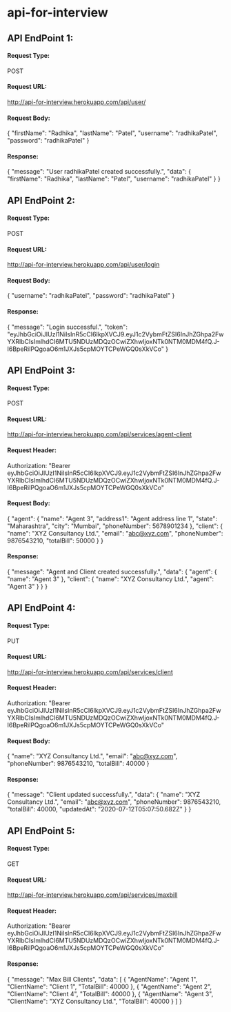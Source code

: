# api-for-interview

## API EndPoint 1:
#### Request Type:
POST
#### Request URL:
http://api-for-interview.herokuapp.com/api/user/
#### Request Body: 
{
    "firstName": "Radhika",
    "lastName": "Patel",
    "username": "radhikaPatel",
    "password": "radhikaPatel"
}
#### Response:
{
    "message": "User radhikaPatel created successfully.",
    "data": {
        "firstName": "Radhika",
        "lastName": "Patel",
        "username": "radhikaPatel"
    }
}

## API EndPoint 2:
#### Request Type:
POST
#### Request URL:
http://api-for-interview.herokuapp.com/api/user/login
#### Request Body: 
{
    "username": "radhikaPatel",
    "password": "radhikaPatel"
}
#### Response:
{
    "message": "Login successful.",
    "token": "eyJhbGciOiJIUzI1NiIsInR5cCI6IkpXVCJ9.eyJ1c2VybmFtZSI6InJhZGhpa2FwYXRlbCIsImlhdCI6MTU5NDUzMDQzOCwiZXhwIjoxNTk0NTM0MDM4fQ.J-I6BpeRilPQgoaO6m1JXJs5cpMOYTCPeWGQ0sXkVCo"
}

## API EndPoint 3:
#### Request Type:
POST
#### Request URL:
http://api-for-interview.herokuapp.com/api/services/agent-client
#### Request Header:
Authorization: "Bearer eyJhbGciOiJIUzI1NiIsInR5cCI6IkpXVCJ9.eyJ1c2VybmFtZSI6InJhZGhpa2FwYXRlbCIsImlhdCI6MTU5NDUzMDQzOCwiZXhwIjoxNTk0NTM0MDM4fQ.J-I6BpeRilPQgoaO6m1JXJs5cpMOYTCPeWGQ0sXkVCo"
#### Request Body:
{
    "agent": {
        "name": "Agent 3",
        "address1": "Agent address line 1",
        "state": "Maharashtra",
        "city": "Mumbai",
        "phoneNumber": 5678901234
    },
    "client": {
        "name": "XYZ Consultancy Ltd.",
        "email": "abc@xyz.com",
        "phoneNumber": 9876543210,
        "totalBill": 50000
    }
}
#### Response:
{
    "message": "Agent and Client created successfully.",
    "data": {
        "agent": {
            "name": "Agent 3"
        },
        "client": {
            "name": "XYZ Consultancy Ltd.",
            "agent": "Agent 3"
        }
    }
}

## API EndPoint 4:
#### Request Type:
PUT
#### Request URL:
http://api-for-interview.herokuapp.com/api/services/client
#### Request Header:
Authorization: "Bearer eyJhbGciOiJIUzI1NiIsInR5cCI6IkpXVCJ9.eyJ1c2VybmFtZSI6InJhZGhpa2FwYXRlbCIsImlhdCI6MTU5NDUzMDQzOCwiZXhwIjoxNTk0NTM0MDM4fQ.J-I6BpeRilPQgoaO6m1JXJs5cpMOYTCPeWGQ0sXkVCo"
#### Request Body:
{
    "name": "XYZ Consultancy Ltd.",
    "email": "abc@xyz.com",
    "phoneNumber": 9876543210,
    "totalBill": 40000
}
#### Response:
{
    "message": "Client updated successfully.",
    "data": {
        "name": "XYZ Consultancy Ltd.",
        "email": "abc@xyz.com",
        "phoneNumber": 9876543210,
        "totalBill": 40000,
        "updatedAt": "2020-07-12T05:07:50.682Z"
    }
}

## API EndPoint 5:
#### Request Type:
GET
#### Request URL:
http://api-for-interview.herokuapp.com/api/services/maxbill
#### Request Header:
Authorization: "Bearer eyJhbGciOiJIUzI1NiIsInR5cCI6IkpXVCJ9.eyJ1c2VybmFtZSI6InJhZGhpa2FwYXRlbCIsImlhdCI6MTU5NDUzMDQzOCwiZXhwIjoxNTk0NTM0MDM4fQ.J-I6BpeRilPQgoaO6m1JXJs5cpMOYTCPeWGQ0sXkVCo"
#### Response:
{
    "message": "Max Bill Clients",
    "data": [
        {
            "AgentName": "Agent 1",
            "ClientName": "Client 1",
            "TotalBill": 40000
        },
        {
            "AgentName": "Agent 2",
            "ClientName": "Client 4",
            "TotalBill": 40000
        },
        {
            "AgentName": "Agent 3",
            "ClientName": "XYZ Consultancy Ltd.",
            "TotalBill": 40000
        }
    ]
}
